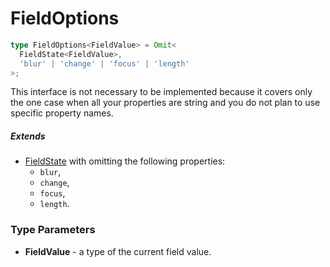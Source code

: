 # FieldOptions

```typescript
type FieldOptions<FieldValue> = Omit<
  FieldState<FieldValue>,
  'blur' | 'change' | 'focus' | 'length'
>;
```

This interface is not necessary to be implemented because it covers only the one
case when all your properties are string and you do not plan to use specific
property names.

##### Extends

- [FieldState](https://final-form.org/docs/final-form/types/FieldState) with
  omitting the following properties:
  - `blur`,
  - `change`,
  - `focus`,
  - `length`.

### Type Parameters

- **FieldValue** - a type of the current field value.
